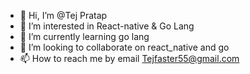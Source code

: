 - 👋 Hi, I’m @Tej Pratap
- 👀 I’m interested in React-native & Go Lang
- 🌱 I’m currently learning go lang 
- 💞️ I’m looking to collaborate on react_native and go
- 📫 How to reach me by email Tejfaster55@gmail.com

<!---
tejfaster/tejfaster is a ✨ special ✨ repository because its `README.md` (this file) appears on your GitHub profile.
You can click the Preview link to take a look at your changes.
--->
